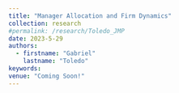 ```yaml
---
title: "Manager Allocation and Firm Dynamics"
collection: research
#permalink: /research/Toledo_JMP
date: 2023-5-29
authors:
  - firstname: "Gabriel"
    lastname: "Toledo"
keywords: 
venue: "Coming Soon!" 
---
```



